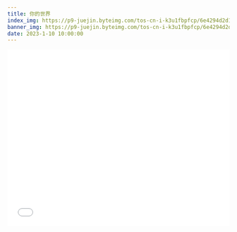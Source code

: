 ```yaml
---
title: 你的世界
index_img: https://p9-juejin.byteimg.com/tos-cn-i-k3u1fbpfcp/6e4294d2d15b416b993d0e5768e4d503~tplv-k3u1fbpfcp-watermark.image?
banner_img: https://p9-juejin.byteimg.com/tos-cn-i-k3u1fbpfcp/6e4294d2d15b416b993d0e5768e4d503~tplv-k3u1fbpfcp-watermark.image?
date: 2023-1-10 10:00:00
---
```


<iframe src="//www.bilibili.com/blackboard/html5mobileplayer.html?aid=258118133&bvid=BV1fa411X7dK&cid=761477051&page=1&autoplay=true&muted=true" scrolling="no" border="0" frameborder="no" framespacing="100" allowfullscreen="true" width="100%" height="400" muted="true"> </iframe>
